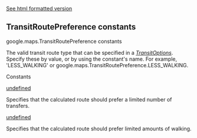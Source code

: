 [See html formatted version](https://huasofoundries.github.io/google-maps-documentation/TransitRoutePreference.html)

TransitRoutePreference constants
--------------------------------

google.maps.TransitRoutePreference constants

The valid transit route type that can be specified in a _[TransitOptions](#TransitOptions)_. Specify these by value, or by using the constant's name. For example, 'LESS\_WALKING' or google.maps.TransitRoutePreference.LESS\_WALKING.

Constants

[undefined](#TransitRoutePreference.FEWER_TRANSFERS)

Specifies that the calculated route should prefer a limited number of transfers.

[undefined](#TransitRoutePreference.LESS_WALKING)

Specifies that the calculated route should prefer limited amounts of walking.